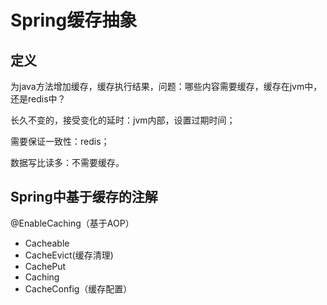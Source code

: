 # Spring缓存抽象

## 定义

为java方法增加缓存，缓存执行结果，问题：哪些内容需要缓存，缓存在jvm中，还是redis中？

长久不变的，接受变化的延时：jvm内部，设置过期时间；

需要保证一致性：redis；

数据写比读多：不需要缓存。

## Spring中基于缓存的注解

@EnableCaching（基于AOP）

- Cacheable
- CacheEvict(缓存清理)
- CachePut
- Caching
- CacheConfig（缓存配置）

